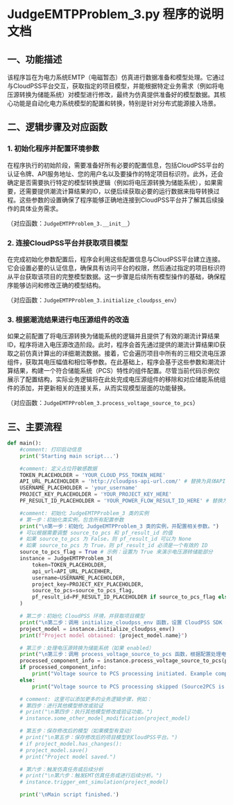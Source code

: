 # JudgeEMTPProblem_3.py 程序的说明文档

## 一、功能描述

该程序旨在为电力系统EMTP（电磁暂态）仿真进行数据准备和模型处理。它通过与CloudPSS平台交互，获取指定的项目模型，并能根据特定业务需求（例如将电压源转换为储能系统）对模型进行修改，最终为仿真提供准备好的模型数据。其核心功能是自动化电力系统模型的配置和转换，特别是针对分布式能源接入场景。

## 二、逻辑步骤及对应函数

### 1. 初始化程序并配置环境参数

在程序执行的初始阶段，需要准备好所有必要的配置信息，包括CloudPSS平台的认证令牌、API服务地址、您的用户名以及要操作的特定项目标识符。此外，还会确定是否需要执行特定的模型转换逻辑（例如将电压源转换为储能系统），如果需要，还需要提供潮流计算结果的ID，以便后续获取必要的运行数据来指导转换过程。这些参数的设置确保了程序能够正确地连接到CloudPSS平台并了解其后续操作的具体业务需求。

（对应函数：`JudgeEMTPProblem_3.__init__`）

### 2. 连接CloudPSS平台并获取项目模型

在完成初始化参数配置后，程序会利用这些配置信息与CloudPSS平台建立连接。它会设置必要的认证信息，确保具有访问平台的权限，然后通过指定的项目标识符从平台获取该项目的完整模型数据。这一步骤是后续所有模型操作的基础，确保程序能够访问和修改正确的模型结构。

（对应函数：`JudgeEMTPProblem_3.initialize_cloudpss_env`）

### 3. 根据潮流结果进行电压源组件的改造

如果之前配置了将电压源转换为储能系统的逻辑并且提供了有效的潮流计算结果ID，程序将进入电压源改造阶段。此时，程序会首先通过提供的潮流计算结果ID获取之前仿真计算出的详细潮流数据。接着，它会遍历项目中所有的三相交流电压源组件，获取其电压幅值和相位等参数。在此基础上，程序会基于这些参数和潮流计算结果，构建一个符合储能系统（PCS）特性的组件配置。尽管当前代码示例仅展示了配置结构，实际业务逻辑将在此处完成电压源组件的移除和对应储能系统组件的添加，并更新相关的连接关系，从而实现模型层面的功能替换。

（对应函数：`JudgeEMTPProblem_3.process_voltage_source_to_pcs`）

## 三、主要流程

```python
def main():
    #comment: 打印启动信息
    print('Starting main script...')

    #comment: 定义占位符敏感数据
    TOKEN_PLACEHOLDER = 'YOUR_CLOUD_PSS_TOKEN_HERE'
    API_URL_PLACEHOLDER = 'http://cloudpss-api-url.com/' # 替换为具体API地址或占位符
    USERNAME_PLACEHOLDER = 'your_username'
    PROJECT_KEY_PLACEHOLDER = 'YOUR_PROJECT_KEY_HERE'
    PF_RESULT_ID_PLACEHOLDER = 'YOUR_POWER_FLOW_RESULT_ID_HERE' # 替换为具体结果ID或占位符

    #comment: 初始化 JudgeEMTPProblem_3 类的实例
    # 第一步：初始化类实例，包含所有配置参数
    print("\n第一步：初始化 JudgeEMTPProblem_3 类的实例，并配置相关参数。")
    # 可以根据需要调整 source_to_pcs 和 pf_result_id 的值
    # 如果 source_to_pcs 为 False，则 pf_result_id 可以为 None
    # 如果 source_to_pcs 为 True，则 pf_result_id 必须是一个有效的 ID
    source_to_pcs_flag = True # 示例：设置为 True 来演示电压源转储能部分
    instance = JudgeEMTPProblem_3(
        token=TOKEN_PLACEHOLDER,
        api_url=API_URL_PLACEHHER,
        username=USERNAME_PLACEHOLDER,
        project_key=PROJECT_KEY_PLACEHOLDER,
        source_to_pcs=source_to_pcs_flag,
        pf_result_id=PF_RESULT_ID_PLACEHOLDER if source_to_pcs_flag else None
    )

    # 第二步：初始化 CloudPSS 环境，并获取项目模型
    print("\n第二步：调用 initialize_cloudpss_env 函数，设置 CloudPSS SDK 并获取指定的项目模型。")
    project_model = instance.initialize_cloudpss_env()
    print(f"Project model obtained: {project_model.name}")

    # 第三步：处理电压源转换为储能系统（如果 enabled）
    print("\n第三步：调用 process_voltage_source_to_pcs 函数，根据配置处理电压源到储能系统的转换逻辑。")
    processed_component_info = instance.process_voltage_source_to_pcs(project_model)
    if processed_component_info:
        print("Voltage source to PCS processing initiated. Example component info:", processed_component_info)
    else:
        print("Voltage source to PCS processing skipped (Source2PCS is False).")

    # comment: 这里可以添加更多的业务逻辑步骤，例如：
    # 第四步：进行其他模型修改或验证
    # print("\n第四步：执行其他模型修改或验证功能。")
    # instance.some_other_model_modification(project_model)

    # 第五步：保存修改后的模型（如果模型有变动）
    # print("\n第五步：保存修改后的项目模型到CloudPSS平台。")
    # if project_model.has_changes():
    # project_model.save()
    # print("Project model saved.")

    # 第六步：触发仿真任务或后续分析
    # print("\n第六步：触发EMT仿真任务或进行后续分析。")
    # instance.trigger_emt_simulation(project_model)

    print('\nMain script finished.')
```